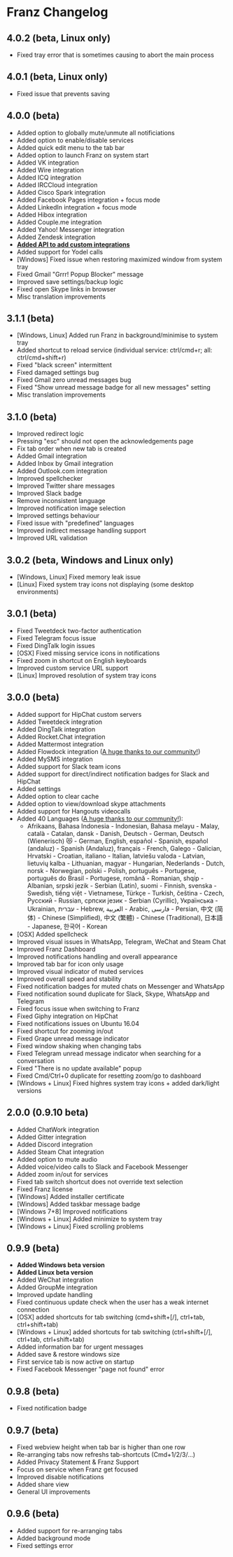 # Franz Changelog

## 4.0.2 (beta, Linux only)
* Fixed tray error that is sometimes causing to abort the main process

## 4.0.1 (beta, Linux only)
* Fixed issue that prevents saving

## 4.0.0 (beta)
* Added option to globally mute/unmute all notificiations
* Added option to enable/disable services
* Added quick edit menu to the tab bar
* Added option to launch Franz on system start
* Added VK integration
* Added Wire integration
* Added ICQ integration
* Added IRCCloud integration
* Added Cisco Spark integration
* Added Facebook Pages integration + focus mode
* Added LinkedIn integration + focus mode
* Added Hibox integration
* Added Couple.me integration
* Added Yahoo! Messenger integration
* Added Zendesk integration
* [**Added API to add custom integrations**](http://github.com/meetfranz/plugins)
* Added support for Yodel calls
* [Windows] Fixed issue when restoring maximized window from system tray
* Fixed Gmail "Grrr! Popup Blocker" message
* Improved save settings/backup logic
* Fixed open Skype links in browser
* Misc translation improvements

## 3.1.1 (beta)
* [Windows, Linux] Added run Franz in background/minimise to system tray
* Added shortcut to reload service (individual service: ctrl/cmd+r; all: ctrl/cmd+shift+r)
* Fixed "black screen" intermittent
* Fixed damaged settings bug
* Fixed Gmail zero unread messages bug
* Fixed "Show unread message badge for all new messages" setting
* Misc translation improvements

## 3.1.0 (beta)
* Improved redirect logic
* Pressing "esc" should not open the acknowledgements page
* Fix tab order when new tab is created
* Added Gmail integration
* Added Inbox by Gmail integration
* Added Outlook.com integration
* Improved spellchecker
* Improved Twitter share messages
* Improved Slack badge
* Remove inconsistent language
* Improved notification image selection
* Improved settings behaviour
* Fixed issue with "predefined" languages
* Improved indirect message handling support
* Improved URL validation

## 3.0.2 (beta, Windows and Linux only)
* [Windows, Linux] Fixed memory leak issue
* [Linux] Fixed system tray icons not displaying (some desktop environments)

## 3.0.1 (beta)
* Fixed Tweetdeck two-factor authentication
* Fixed Telegram focus issue
* Fixed DingTalk login issues
* [OSX] Fixed missing service icons in notifications
* Fixed zoom in shortcut on English keyboards
* Improved custom service URL support
* [Linux] Improved resolution of system tray icons

## 3.0.0 (beta)
* Added support for HipChat custom servers
* Added Tweetdeck integration
* Added DingTalk integration
* Added Rocket.Chat integration
* Added Mattermost integration
* Added Flowdock integration ([A huge thanks to our community!](http://www.meetfranz.com/acknowledgements.html))
* Added MySMS integration
* Added support for Slack team icons
* Added support for direct/indirect notification badges for Slack and HipChat
* Added settings
* Added option to clear cache
* Added option to view/download skype attachments
* Added support for Hangouts videocalls
* Added 40 Languages ([A huge thanks to our community!](http://www.meetfranz.com/acknowledgements.html)):
    * Afrikaans, Bahasa Indonesia - Indonesian, Bahasa melayu - Malay, català - Catalan, dansk - Danish, Deutsch - German, Deutsch (Wienerisch) 😻 - German, English, español - Spanish, español (andaluz) - Spanish (Andaluz), français - French, Galego - Galician, Hrvatski - Croatian, italiano - Italian, latviešu valoda - Latvian, lietuvių kalba - Lithuanian, magyar - Hungarian, Nederlands - Dutch, norsk - Norwegian, polski - Polish, português - Portugese, português do Brasil - Portugese, română - Romanian, shqip - Albanian, srpski jezik - Serbian (Latin), suomi - Finnish, svenska - Swedish, tiếng việt - Vietnamese, Türkçe - Turkish, čeština - Czech, Русский - Russian, српски језик - Serbian (Cyrillic), Українська - Ukrainian, עברית - Hebrew, العربية - Arabic, فارسی - Persian, 中文 (简体) - Chinese (Simplified), 中文 (繁體) - Chinese (Traditional), 日本語 - Japanese, 한국어 - Korean
* [OSX] Added spellcheck
* Improved visual issues in WhatsApp, Telegram, WeChat and Steam Chat
* Improved Franz Dashboard
* Improved notifications handling and overall appearance
* Improved tab bar for icon only usage
* Improved visual indicator of muted services
* Improved overall speed and stability
* Fixed notification badges for muted chats on Messenger and WhatsApp
* Fixed notification sound duplicate for Slack, Skype, WhatsApp and Telegram
* Fixed focus issue when switching to Franz
* Fixed Giphy integration on HipChat
* Fixed notifications issues on Ubuntu 16.04
* Fixed shortcut for zooming in/out
* Fixed Grape unread message indicator
* Fixed window shaking when changing tabs
* Fixed Telegram unread message indicator when searching for a conversation
* Fixed "There is no update available" popup
* Fixed Cmd/Ctrl+0 duplicate for resetting zoom/go to dashboard
* [Windows + Linux] Fixed highres system tray icons + added dark/light versions

## 2.0.0 (0.9.10 beta)
* Added ChatWork integration
* Added Gitter integration
* Added Discord integration
* Added Steam Chat integration
* Added option to mute audio
* Added voice/video calls to Slack and Facebook Messenger
* Added zoom in/out for services
* Fixed tab switch shortcut does not override text selection
* Fixed Franz license
* [Windows] Added installer certificate
* [Windows] Added taskbar message badge  
* [Windows 7+8] Improved notifications
* [Windows + Linux] Added minimize to system tray
* [Windows + Linux] Fixed scrolling problems

## 0.9.9 (beta)
* **Added Windows beta version**
* **Added Linux beta version**
* Added WeChat integration
* Added GroupMe integration
* Improved update handling
* Fixed continuous update check when the user has a weak internet connection
* [OSX] added shortcuts for tab switching (cmd+shift+[/], ctrl+tab, ctrl+shift+tab)
* [Windows + Linux] added shortcuts for tab switching (ctrl+shift+[/], ctrl+tab, ctrl+shift+tab)
* Added information bar for urgent messages
* Added save & restore windows size
* First service tab is now active on startup
* Fixed Facebook Messenger "page not found" error

## 0.9.8 (beta)
* Fixed notification badge

## 0.9.7 (beta)
* Fixed webview height when tab bar is higher than one row
* Re-arranging tabs now refreshs tab-shortcuts (Cmd+1/2/3/...)
* Added Privacy Statement & Franz Support
* Focus on service when Franz get focused
* Improved disable notifications
* Added share view
* General UI improvements

## 0.9.6 (beta)
* Added support for re-arranging tabs
* Added background mode
* Fixed settings error
